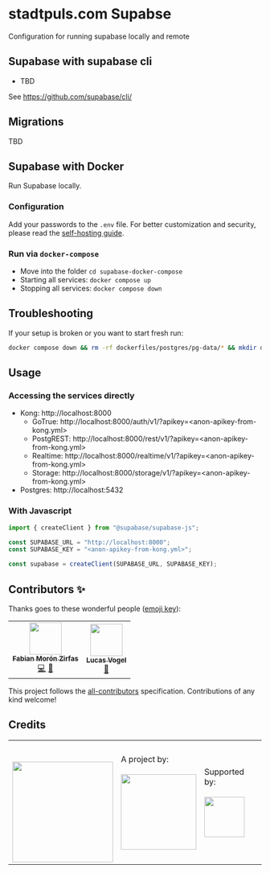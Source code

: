 # stadtpuls.com Supabse

Configuration for running supabase locally and remote

## Supabase with supabase cli

- TBD

See https://github.com/supabase/cli/

## Migrations

TBD

## Supabase with Docker

Run Supabase locally.

### Configuration

Add your passwords to the `.env` file.
For better customization and security, please read the [self-hosting guide](https://supabase.io/docs/guides/self-hosting#running-supabase).

### Run via `docker-compose`

- Move into the folder `cd supabase-docker-compose`
- Starting all services: `docker compose up`
- Stopping all services: `docker compose down`

## Troubleshooting

If your setup is broken or you want to start fresh run:

```bash
docker compose down && rm -rf dockerfiles/postgres/pg-data/* && mkdir dockerfiles/postgres/pg-data && docker rm supabase-db
```

## Usage

### Accessing the services directly

- Kong: http://localhost:8000
  - GoTrue: http://localhost:8000/auth/v1/?apikey=<anon-apikey-from-kong.yml>
  - PostgREST: http://localhost:8000/rest/v1/?apikey=<anon-apikey-from-kong.yml>
  - Realtime: http://localhost:8000/realtime/v1/?apikey=<anon-apikey-from-kong.yml>
  - Storage: http://localhost:8000/storage/v1/?apikey=<anon-apikey-from-kong.yml>
- Postgres: http://localhost:5432

### With Javascript

```js
import { createClient } from "@supabase/supabase-js";

const SUPABASE_URL = "http://localhost:8000";
const SUPABASE_KEY = "<anon-apikey-from-kong.yml>";

const supabase = createClient(SUPABASE_URL, SUPABASE_KEY);
```

## Contributors ✨

Thanks goes to these wonderful people ([emoji key](https://allcontributors.org/docs/en/emoji-key)):

<!-- ALL-CONTRIBUTORS-LIST:START - Do not remove or modify this section -->
<!-- prettier-ignore-start -->
<!-- markdownlint-disable -->
<table>
  <tr>
    <td align="center"><a href="https://fabianmoronzirfas.me/"><img src="https://avatars.githubusercontent.com/u/315106?v=4?s=64" width="64px;" alt=""/><br /><sub><b>Fabian Morón Zirfas</b></sub></a><br /><a href="https://github.com/technologiestiftung/stadtpuls-supabase/commits?author=ff6347" title="Code">💻</a> <a href="https://github.com/technologiestiftung/stadtpuls-supabase/commits?author=ff6347" title="Documentation">📖</a></td>
    <td align="center"><a href="https://github.com/vogelino"><img src="https://avatars.githubusercontent.com/u/2759340?v=4?s=64" width="64px;" alt=""/><br /><sub><b>Lucas Vogel</b></sub></a><br /><a href="https://github.com/technologiestiftung/stadtpuls-supabase/commits?author=vogelino" title="Documentation">📖</a></td>
  </tr>
</table>

<!-- markdownlint-restore -->
<!-- prettier-ignore-end -->

<!-- ALL-CONTRIBUTORS-LIST:END -->

This project follows the [all-contributors](https://github.com/all-contributors/all-contributors) specification. Contributions of any kind welcome!

## Credits

  <table>
    <tr>
      <td>
        <a src="https://citylab-berlin.org/en/start/">
          <br />
          <br />
          <img width="200" src="https://logos.citylab-berlin.org/logo-citylab-berlin.svg" />
        </a>
      </td>
      <td>
        A project by: <a src="https://www.technologiestiftung-berlin.de/en/">
          <br />
          <br />
          <img width="150" src="https://logos.citylab-berlin.org/logo-technologiestiftung-berlin-en.svg" />
        </a>
      </td>
      <td>
        Supported by: <a src="https://www.berlin.de/rbmskzl/en/">
          <br />
          <br />
          <img width="80" src="https://logos.citylab-berlin.org/logo-berlin-senatskanzelei-en.svg" />
        </a>
      </td>
    </tr>
  </table>